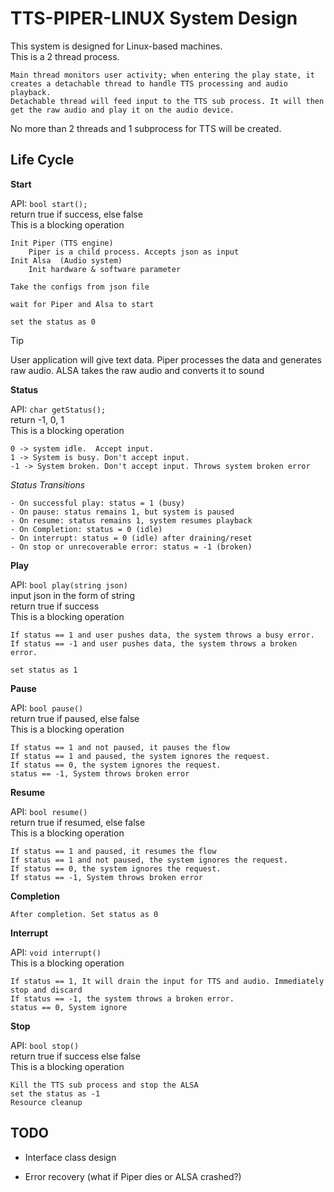 # TTS-PIPER-LINUX System Design

This system is designed for Linux-based machines.  
This is a 2 thread process.

    Main thread monitors user activity; when entering the play state, it creates a detachable thread to handle TTS processing and audio playback.
    Detachable thread will feed input to the TTS sub process. It will then get the raw audio and play it on the audio device.

No more than 2 threads and 1 subprocess for TTS will be created.

## Life Cycle

**Start**  

API: `bool start();`  
    return true if success, else false  
    This is a blocking operation

    Init Piper (TTS engine)  
        Piper is a child process. Accepts json as input  
    Init Alsa  (Audio system)  
        Init hardware & software parameter  

    Take the configs from json file

    wait for Piper and Alsa to start

    set the status as 0


> [!TIP]  
> User application will give text data. Piper processes the data and generates raw audio. ALSA takes the raw audio and converts it to sound

**Status**

API: `char getStatus();`  
    return -1, 0, 1  
    This is a blocking operation

    0 -> system idle.  Accept input.
    1 -> System is busy. Don't accept input. 
    -1 -> System broken. Don't accept input. Throws system broken error

*Status Transitions*

    - On successful play: status = 1 (busy)
    - On pause: status remains 1, but system is paused
    - On resume: status remains 1, system resumes playback
    - On Completion: status = 0 (idle)
    - On interrupt: status = 0 (idle) after draining/reset
    - On stop or unrecoverable error: status = -1 (broken)

**Play**

API: `bool play(string json)`  
    input json in the form of string  
    return true if success  
    This is a blocking operation  

    If status == 1 and user pushes data, the system throws a busy error.
    If status == -1 and user pushes data, the system throws a broken error.

    set status as 1

**Pause**

API: `bool pause()`  
    return true if paused, else false  
    This is a blocking operation  

    If status == 1 and not paused, it pauses the flow
    If status == 1 and paused, the system ignores the request.
    If status == 0, the system ignores the request.
    status == -1, System throws broken error 

**Resume**  

API: `bool resume()`  
    return true if resumed, else false  
    This is a blocking operation

    If status == 1 and paused, it resumes the flow
    If status == 1 and not paused, the system ignores the request.
    If status == 0, the system ignores the request.
    If status == -1, System throws broken error 

**Completion**

    After completion. Set status as 0

**Interrupt**  

API: `void interrupt()`  
    This is a blocking operation

    If status == 1, It will drain the input for TTS and audio. Immediately stop and discard
    If status == -1, the system throws a broken error.
    status == 0, System ignore 

**Stop**

API: `bool stop()`  
    return true if success else false  
    This is a blocking operation

    Kill the TTS sub process and stop the ALSA
    set the status as -1
    Resource cleanup



## TODO
* Interface class design

* Error recovery (what if Piper dies or ALSA crashed?)

